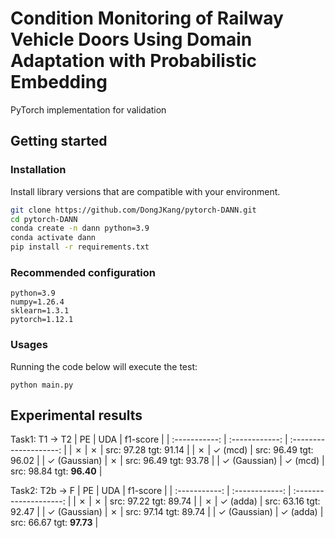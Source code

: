 # Condition Monitoring of Railway Vehicle Doors Using Domain Adaptation with Probabilistic Embedding
PyTorch implementation for validation

## Getting started

### Installation
Install library versions that are compatible with your environment.
```bash
git clone https://github.com/DongJKang/pytorch-DANN.git
cd pytorch-DANN
conda create -n dann python=3.9
conda activate dann
pip install -r requirements.txt

```

### Recommended configuration

```
python=3.9
numpy=1.26.4
sklearn=1.3.1
pytorch=1.12.1
```

### Usages
Running the code below will execute the test:
```
python main.py
```

## Experimental results

Task1: T1 -> T2
| PE            | UDA            | f1-score               |
| :-----------: | :------------: | :--------------------: |
| ✗             | ✗             | src: 97.28 tgt: 91.14  |
| ✗             | ✓ (mcd)       | src: 96.49 tgt: 96.02  |
| ✓ (Gaussian)  | ✗             | src: 96.49 tgt: 93.78  |
| ✓ (Gaussian)  | ✓ (mcd)       | src: 98.84 tgt: **96.40**  |


Task2: T2b -> F
| PE            | UDA            | f1-score               |
| :-----------: | :------------: | :--------------------: |
| ✗             | ✗             | src: 97.22 tgt: 89.74  |
| ✗             | ✓ (adda)      | src: 63.16 tgt: 92.47  |
| ✓ (Gaussian)  | ✗             | src: 97.14 tgt: 89.74  |
| ✓ (Gaussian)  | ✓ (adda)      | src: 66.67 tgt: **97.73**  |